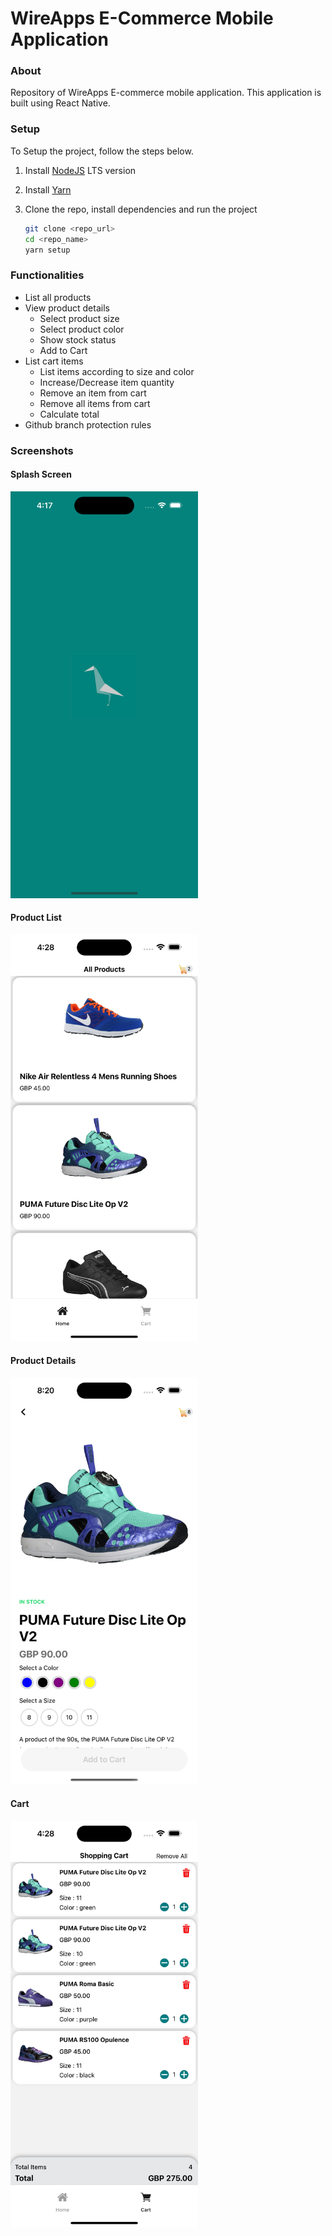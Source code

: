 # WireApps E-Commerce Mobile Application

### About

Repository of WireApps E-commerce mobile application. This application is built using React Native.

### Setup

To Setup the project, follow the steps below.

1. Install [NodeJS](https://nodejs.org/en/download/) LTS version
2. Install [Yarn](https://yarnpkg.com/en/docs/install)
3. Clone the repo, install dependencies and run the project

    ```bash
    git clone <repo_url>
    cd <repo_name>
    yarn setup
    ```

### Functionalities

-   List all products
-   View product details
    -   Select product size
    -   Select product color
    -   Show stock status
    -   Add to Cart
-   List cart items
    -   List items according to size and color
    -   Increase/Decrease item quantity
    -   Remove an item from cart
    -   Remove all items from cart
    -   Calculate total
-   Github branch protection rules

### Screenshots

#### Splash Screen

<img src="/src/assets/images/screenshots/SplashScreen.png" width="300px" />

#### Product List

<img src="/src/assets/images/screenshots/ProductList.png" width="300px" />

#### Product Details

<img src="/src/assets/images/screenshots/ProductDetails.png" width="300px" />

#### Cart

<img src="/src/assets/images/screenshots/Cart.png" width="300px" />
